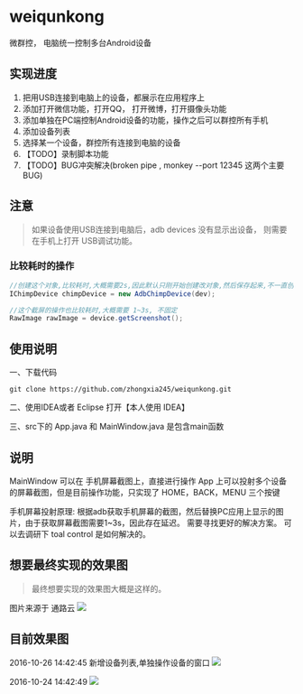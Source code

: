 # weiqunkong
微群控， 电脑统一控制多台Android设备


## 实现进度
1. 把用USB连接到电脑上的设备，都展示在应用程序上
2. 添加打开微信功能，打开QQ， 打开微博，打开摄像头功能
3. 添加单独在PC端控制Android设备的功能，操作之后可以群控所有手机
4. 添加设备列表
5. 选择某一个设备，群控所有连接到电脑的设备
6. 【TODO】录制脚本功能
7. 【TODO】BUG冲突解决(broken pipe , monkey --port 12345 这两个主要BUG)

## 注意
>如果设备使用USB连接到电脑后，adb devices 没有显示出设备， 则需要在手机上打开 USB调试功能。


### 比较耗时的操作
```java
//创建这个对象,比较耗时,大概需要2s,因此默认只刚开始创建改对象,然后保存起来,不一直创建
IChimpDevice chimpDevice = new AdbChimpDevice(dev);
```

```java
//这个截屏的操作也比较耗时,大概需要 1~3s, 不固定
RawImage rawImage = device.getScreenshot();
```


## 使用说明
一、下载代码
```shell
git clone https://github.com/zhongxia245/weiqunkong.git
```

二、使用IDEA或者 Eclipse 打开【本人使用 IDEA】

三、src下的 App.java  和  MainWindow.java 是包含main函数

## 说明
MainWindow 可以在 手机屏幕截图上，直接进行操作
App 上可以投射多个设备的屏幕截图，但是目前操作功能，只实现了 HOME，BACK，MENU 三个按键


手机屏幕投射原理:
根据adb获取手机屏幕的截图，然后替换PC应用上显示的图片，由于获取屏幕截图需要1~3s，因此存在延迟。 需要寻找更好的解决方案。
可以去调研下  toal control 是如何解决的。

## 想要最终实现的效果图
>最终想要实现的效果图大概是这样的。

图片来源于 通路云
![](http://ww2.sinaimg.cn/large/801b780agw1f93s7ar9iaj20tp0fegp1.jpg)

## 目前效果图
2016-10-26 14:42:45
新增设备列表,单独操作设备的窗口
![](http://ww4.sinaimg.cn/large/801b780ajw1f95o0k7e0ng213l0mlnpd.gif)

2016-10-24 14:42:49
![](http://ww3.sinaimg.cn/large/801b780agw1f93rxty21sg20mn0gt49u.gif)



